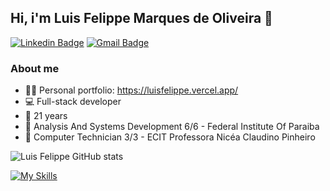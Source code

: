 ## Hi, i'm Luis Felippe Marques de Oliveira 👋

[![Linkedin Badge](https://img.shields.io/badge/LinkedIn-0A66C2.svg?style=for-the-badge&logo=LinkedIn&logoColor=white)](https://www.linkedin.com/in/luisfelippedev/)
[![Gmail Badge](https://img.shields.io/badge/Gmail-EA4335.svg?style=for-the-badge&logo=Gmail&logoColor=white)](mailto:felippe.luisdev@gmail.com)

### About me
- :raising_hand_man: Personal portfolio: https://luisfelippe.vercel.app/
- :computer: Full-stack developer
- :bust_in_silhouette: 21 years
- :school: Analysis And Systems Development 6/6 - Federal Institute Of Paraiba
- :school: Computer Technician 3/3 - ECIT Professora Nicéa Claudino Pinheiro

![Luis Felippe GitHub stats](https://github-readme-stats.vercel.app/api?username=luisfelippedev&show_icons=true&theme=radical)




[![My Skills](https://skillicons.dev/icons?i=html,css,javascript,typescript,nodejs,react,git&theme=light)](https://skillicons.dev)
